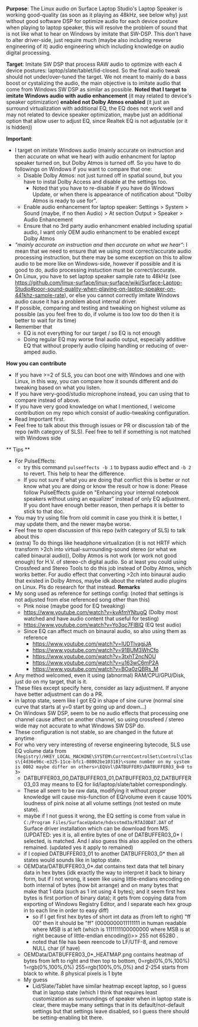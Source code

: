
**Purpose**: The Linux audio on Surface Laptop Studio's Laptop Speaker is working good-quality (as soon as it playing as 48kHz, see below why) just without good software DSP for optimize audio for each device posture when playing to laptop speaker, this will resolve the problem of sound that is not like what to hear on Windows by imitate that SW-DSP. This don't have to alter driver-side, just require much (maybe also including reverse engineering of it) audio engineering which including knowledge on audio digital processing.

**Target**: Imitate SW DSP that process RAW audio to optimize with each 4 device postures: laptop/slate/tablet/lid-closed. So the final audio tweak should not under/over-tuned the target. We not meant to mainly do a bass boost or cystalizing the audio, the main objective is to imitate audio that come from Windows SW DSP as similar as possible. **Noted that I target to imitate Windows audio with audio enhancement** (it may related to device's speaker optimization) **enabled not Dolby Atmos enabled** (it just an surround virtualization with additional EQ, the EQ does not work well and may not related to device speaker optimization, maybe just an additional option that allow user to adjust EQ, since Realtek EQ is not adjustable (or it is hidden))

**Important**:
- I target on imitate Windows audio (mainly accurate on instruction and then accurate on what we hear) with audio enhancment for laptop speaker turned on, but Dolby Atmos is turned off. So you have to do followings on Windows if you want to compare that one:
  - Disable Dolby Atmos: not just turned off in spatial sound, but you have to instal Dolby Access and disable at the settings too.
    - Noted that you have to re-disable if you have do Windows Update, or when there is appearance of notification about "Dolby Atmos is ready to use for".
  - Enable audio enhancement for laptop speaker: Settings > System > Sound (maybe, if no then Audio) > At section Output > Speaker > Audio Enhancement
  - Ensure that no 3rd party audio enhancment enabled including spatial audio, I want only OEM audio enhancment to be enabled except Dolby Atmos
- _"mainly accurate on instruction and then accurate on what we hear"_: I mean that we need to ensure that we using most correct/accurate audio processing instruction, but there may be some exception on this to allow audio to be more like on Windows-side, however if possible and it is good to do, audio processing instuction must be correct/accurate. 
- On Linux, you have to set laptop speaker sample rate to 48kHz (see https://github.com/linux-surface/linux-surface/wiki/Surface-Laptop-Studio#poor-sound-quality-when-playing-on-laptop-speaker-on-441khz-sample-rate), or else you cannot correctly imitate Windows audio cause it has a problem about internal driver. 
- If possible, comparing and testing and tweaking on highest volume as possible (as you feel free to do, if volume is too low too do then it is better to wait for its time)
- Remember that
  - EQ is not everything for our target / so EQ is not enough
  - Doing regular EQ may worse final audio output, especially additive EQ that without properly audio cliping handling or reducing of over-amped audio.

**How you can contribute**
- If you have >=2 of SLS, you can boot one with Windows and one with Linux, in this way, you can compare how it sounds different and do tweaking based on what you listen.
- If you have very-good/studio microphone instead, you can using that to compare instead of above.
- If you have very good knowledge on what I mentioned, I welcome contribution on my repo which consist of audio-tweaking configuration.
- Read Important first.
- Feel free to talk about this through issues or PR or discussion tab of the repo (with category of SLS). Feel free to tell if something is not matched with Windows side

** Tips **
- For PulseEffects:
  - try this command ```pulseeffects -b 1``` to bypass audio effect and ```-b 2``` to revert. This help to hear the difference.
  - If you not sure if what you are doing that conflict this is better or not know what you are doing or know the result or how is done: Please follow PulseEffects guide on "Enhancing your internal notebook speakers without using an equalizer" instead of only EQ adjustment. If you dont have enough better reason, then perhaps it is better to stick to that doc. 
- You may try using file from old commit in case you think it is better, I may update them, and the newer maybe worse.
- Feel free to open discussion of this repo (with category of SLS) to talk about this
- (extra) To do things like headphone virtualization (it is not HRTF which transform >2ch into virtual-surrounding-sound stereo (or what we called binaural audio)), Dolby Atmos is not work (or work not good enough) for H.V. of stereo-ch digital audio. So at least you could using Crossfeed and Stereo Tools to do this job instead of Dolby Atmos, which works better. For audio effect that converting >2ch into binaural audio that existed in Dolby Atmos, maybe idk about the related audio plugins on Linux. Pls do research for that instead.
**Remarks**
- My song used as reference for settings config: (noted that settings is not adjusted from else referenced song other than this)
  - Pink noise (maybe good for EQ tweaking)
  - https://www.youtube.com/watch?v=kvAfmYNtugQ (Dolby most watched and have audio content that useful for testing)
  - https://www.youtube.com/watch?v=Yo3qc7FIBlQ (EQ test audio)
  - Since EQ can affect much on binaural audio, so also using them as reference
    - https://www.youtube.com/watch?v=IUDTlvagjJA
    - https://www.youtube.com/watch?v=91BUM3WhCfo
    - https://www.youtube.com/watch?v=3txhT2ncNOU
    - https://www.youtube.com/watch?v=u163wC6mP2A
    - https://www.youtube.com/watch?v=BOa0zQBRs_M
- Any method welcomed, even it using (abnormal) RAM/CPU/GPU/Disk, just do on my target, that is it.
- These files except specify here, consider as lazy adjustment. If anyone have better adjustment can do a PR.
- in laptop state, seem like I got EQ in shape of sine curve (normal sine curve that starts at y=0 start by going up and down...)
- On Windows SW DSP, seem to be no audio effects that processing one channel cause affect on another channel, so using crossfeed / stereo wide may not accurate to what Windows SW DSP do.
- These configuration is not stable, so are changed in the future at anytime
- For who very very interesting of reverse engineering bytecode, SLS use EQ volume data from ```(Registry)/HKEY_LOCAL_MACHINE\SYSTEM\CurrentControlSet\Control\Class\{4d36e96c-e325-11ce-bfc1-08002be10318}\<some number on my system is 0002 maybe differ on others>\EQVol\DATBUFFERS\DATBUFFER03_0<0 to 3>```
  - DATBUFFER03_00,DATBUFFER03_01,DATBUFFER03_02,DATBUFFER03_03 may means to EQ for lid/laptop/slate/tablet correspondingly.
  - These all seem to be raw data, modifying it without proper knowledge will cause mis-function of EQ/volume even it cause 100% loudness of pink noise at all volume settings (not tested on mute state).
  - maybe if I not guess it wrong, the EQ setting is come from value in ```C:/Program Files/SurfaceUpdate/hdxsstmd3a/RTAIODAT.DAT``` of Surface driver installation which can be download from MS. (UPDATED: yes it is, all entire bytes of one of DATBUFFER03_0* I selected, is matched. And I also guess this also appiled on the others remained. (updated yes it apply to remained)
  - if I copied DATBUFFER03_01 to another DATBUFFER03_0* then all states would sounds like in laptop state.
  - OEMData/DATBUFFER03_0*.dat contains text data that tell binary data in hex bytes (idk exactly the way to interpret it back to binary form, but if I not wrong, it seem like using little-endians encoding on both internal of bytes (how bit arrange) and on many bytes that make that 1 data (such as 1 int using 4 bytes); and it seem first hex bytes is first portion of binary data); it gets from copying data from exporting of Windows Registry Editor, and I separate each hex group in to each line in order to easy diff)
    - so if I get first hex bytes of short int data as (from left to right) "ff 00" then it should be "ff" (0000000011111111 in human readable where MSB is at left (which is 1111111100000000 where MSB is at right because of little-endian encoding))>> 255 not 65280 .
    - noted that file has been reencode to LF/UTF-8, and remove NULL char (if have)
  - OEMData/DATBUFFER03_0*_HEATMAP.png contains heatmap of bytes from left to right and then top to bottom, 0=rgb(0%,0%,100%) 1=rgb(0%,100%,0%) 255=rgb(100%,0%,0%) and 2-254 starts from black to white. 8 physical pixels is 1 byte
  - My guess
    - Lid/Slate/Tablet have similar heatmap except laptop, so I guess that in laptop state (which I think that requires least customization as surroundings of speaker when in laptop state is clear, there maybe many settings that in its default/not-default settings but that settings leave disabled, so I guess there should be setting-enabling bit there.
